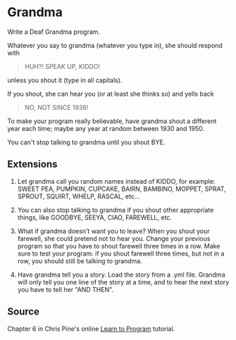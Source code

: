 # Grandma

Write a Deaf Grandma program.

Whatever you say to grandma (whatever you type in), she should respond with

> HUH?!  SPEAK UP, KIDDO!

unless you shout it (type in all capitals).

If you shout, she can hear you (or at least she thinks so) and yells back

> NO, NOT SINCE 1938!

To make your program really believable, have grandma shout a different year each time; maybe any year at random between 1930 and 1950.

You can't stop talking to grandma until you shout BYE.

## Extensions

1. Let grandma call you random names instead of KIDDO, for example: SWEET PEA, PUMPKIN, CUPCAKE, BAIRN, BAMBINO, MOPPET, SPRAT, SPROUT, SQUIRT, WHELP, RASCAL, etc...

2. You can also stop talking to grandma if you shout other appropriate things, like GOODBYE, SEEYA, CIAO, FAREWELL, etc.

3. What if grandma doesn't want you to leave? When you shout your farewell, she could pretend not to hear you. Change your previous program so that you have to shout farewell three times in a row. Make sure to test your program: if you shout farewell three times, but not in a row, you should still be talking to grandma.

4. Have grandma tell you a story. Load the story from a .yml file. Grandma will only tell you one line of the story at a time, and to hear the next story you have to tell her "AND THEN".

## Source
Chapter 6 in Chris Pine's online [Learn to Program](http://pine.fm/LearnToProgram/?Chapter=06) tutorial.

